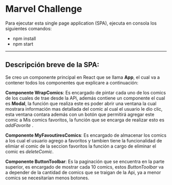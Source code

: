 Marvel Challenge
===

Para ejecutar esta single page application (SPA), ejecuta en consola los siguientes comandos:

* npm install
* npm start

---
## Descripción breve de la SPA:

Se creo un componente principal en React que se llama **App**, el cual va a contener todos los componentes que explicare a continuación:

**Componente WrapComics**: Es encargado de pintar cada uno de los comics de los cuales de trae desde la APi, además contiene un componente el cual es **Modal**, la función que realiza este es poder abrir una ventana la cual mostrara información mas detallada del comic al cual el usuario le dio clic, esta ventana contara además con un botón que permitirá  agregar este comic a Mis comics favoritos, la función que se encarga de realizar esto es *addFavorite* .

**Componente MyFavoutiresComics**: Es encargado de almacenar los comics a los cual el usuario agrego a favoritos y tambien tiene la funcionalidad de elimiar el comic de la seccion favoritos la función a cargo de eliminar el comic es *deleteComic*.

**Componente ButtonToolbar**: Es la paginación que se encuentra en la parte superior, es encargado de mostrar cada 10 comics, estos *ButtonToolbar* va a depender de la cantidad de comics que se traigan de la Api, ya a menor comics se necesitarían menos botones.
